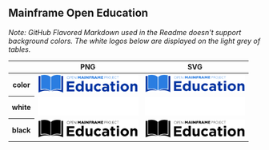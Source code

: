 ## Mainframe Open Education

*Note: GitHub Flavored Markdown used in the Readme doesn't support background colors. The white logos below are displayed on the light grey of tables.*

<table class="logos-table">
	<thead>
		<tr>
			<th></th>
			<th>PNG</th>
			<th>SVG</th>
		</tr>
	</thead>	
    <tbody>
		<tr>
			<th>color</th>
			<td><a href="color/mainframe-open-education-color.png" download><img src="color/mainframe-open-education-color.png" width="200"></a></td>
			<td><a href="color/mainframe-open-education-color.svg" download><img src="color/mainframe-open-education-color.svg" width="200"></a></td>
		</tr>
		<tr>
			<th>white</th>
			<td><a href="white/mainframe-open-education-white.png" download><img src="white/mainframe-open-education-white.png" width="200"></a></td>
			<td><a href="white/mainframe-open-education-white.svg" download><img src="white/mainframe-open-education-white.svg" width="200"></a></td>
		</tr>
		<tr>
			<th>black</th>
			<td><a href="black/mainframe-open-education-black.png" download><img src="black/mainframe-open-education-black.png" width="200"></a></td>
			<td><a href="black/mainframe-open-education-black.svg" download><img src="black/mainframe-open-education-black.svg" width="200"></a></td>
		</tr>
	</tbody>	
</table>



